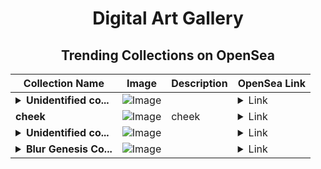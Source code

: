 <div align="center">

# Digital Art Gallery

## Trending Collections on OpenSea

| Collection Name                       | Image                                                                                     | Description                       | OpenSea Link                                                                                          |
|---------------------------------------|-------------------------------------------------------------------------------------------|-----------------------------------|--------------------------------------------------------------------------------------------------------|
| **<details><summary>Unidentified co...</summary>Unidentified contract edabd07a-e58f-4c84-b98d-3277bfa5e769</details>** | ![Image](https://i.seadn.io/s/raw/files/4c1a3e22674449a016eacfb071393f1f.png?w=500&auto=format?w=200&auto=format) |  | <details><summary>Link</summary>[Unidentified contract edabd07a-e58f-4c84-b98d-3277bfa5e769](https://opensea.io/collection/unidentified-contract-edabd07a-e58f-4c84-b98d-3277)</details> |
| **cheek** | ![Image](https://i.seadn.io/s/raw/files/3a74ba6a07792ccc411381723aafb564.png?w=500&auto=format?w=200&auto=format) | cheek | <details><summary>Link</summary>[cheek](https://opensea.io/collection/cheek-5)</details> |
| **<details><summary>Unidentified co...</summary>Unidentified contract 38463e31-5792-462a-b2f2-ff0c3c387075</details>** | ![Image](https://i.seadn.io/s/raw/files/8d5eef6d7ebf6b6747eb8407168491c2.png?w=500&auto=format?w=200&auto=format) |  | <details><summary>Link</summary>[Unidentified contract 38463e31-5792-462a-b2f2-ff0c3c387075](https://opensea.io/collection/unidentified-contract-38463e31-5792-462a-b2f2-ff0c)</details> |
| **<details><summary>Blur Genesis Co...</summary>Blur Genesis Collection</details>** | ![Image](https://i.seadn.io/s/raw/files/9abcd00ad794a3593915aacad9a944d1.png?w=500&auto=format?w=200&auto=format) |  | <details><summary>Link</summary>[Blur Genesis Collection](https://opensea.io/collection/blur-genesis-collection-3)</details> |

</div>